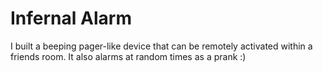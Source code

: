 # Infernal Alarm

I built a beeping pager-like device that can be remotely activated within a friends room. It also alarms at random times as a prank :)
